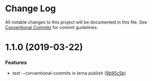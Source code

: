 # Change Log

All notable changes to this project will be documented in this file.
See [Conventional Commits](https://conventionalcommits.org) for commit guidelines.

# 1.1.0 (2019-03-22)


### Features

* test --conventional-commits in lerna publish ([9b95c5b](https://github.com/TOC-TEAM/lernaReposTest/commit/9b95c5b))
